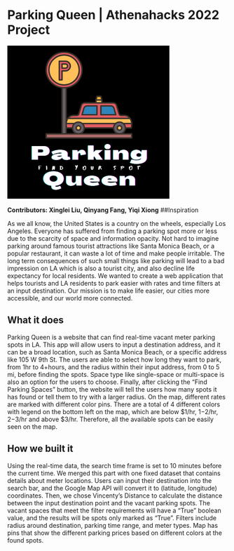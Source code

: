 # Parking Queen | Athenahacks 2022 Project 
![foxdemo](https://github.com/xingleiliu/Parking-Queen/blob/main/logo_icon.png)

**Contributors: Xinglei Liu, Qinyang Fang, Yiqi Xiong**
##Inspiration

As we all know, the United States is a country on the wheels, especially Los Angeles. Everyone has suffered from finding a parking spot more or less due to the scarcity of space and information opacity. Not hard to imagine parking around famous tourist attractions like Santa Monica Beach, or a popular restaurant, it can waste a lot of time and make people irritable. The long term consequences of such small things like parking will lead to a bad impression on LA which is also a tourist city, and also decline life expectancy for local residents. We wanted to create a web application that helps tourists and LA residents to park easier with rates and time filters at an input destination. Our mission is to make life easier, our cities more accessible, and our world more connected.
 
## What it does
Parking Queen is a website that can find real-time vacant meter parking spots in LA. This app will allow users to input a destination address, and it can be a broad location, such as Santa Monica Beach, or a specific address like 105 W 9th St. The users are able to select how long they want to park, from 1hr to 4+hours, and the radius within their input address, from 0 to 5 mi, before finding the spots. Space type like single-space or multi-space is also an option for the users to choose. Finally, after clicking the “Find Parking Spaces” button, the website will tell the users how many spots it has found or tell them to try with a larger radius. On the map, different rates are marked with different color pins. There are a total of 4 different colors with legend on the bottom left on the map, which are below $1/hr, $1-$2/hr, $2-$3/hr and above $3/hr. Therefore, all the available spots can be easily seen on the map.

## How we built it
Using the real-time data, the search time frame is set to 10 minutes before the current time. We merged this part with one fixed dataset that contains details about meter locations. Users can input their destination into the search bar, and the Google Map API will convert it to (latitude, longitude) coordinates. Then, we chose Vincenty’s Distance to calculate the distance between the input destination point and the vacant parking spots. The vacant spaces that meet the filter requirements will have a “True” boolean value, and the results will be spots only marked as “True”. Filters include radius around destination, parking time range, and meter types. Map has pins that show the different parking prices based on different colors at the found spots.
